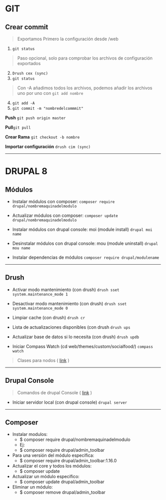 # GIT
## Crear commit
> Exportamos Primero la configuración desde /web
1. `git status`
> Paso opcional, solo para comprobar los archivos de configuración exportados
2. `Drush cex (sync)`
3. `git status`
> Con -A añadimos todos los archivos, podemos añadir los archivos uno por uno con `git add nombre`
4. `git add -A`
5. `git commit -m "nombredelcommmit"`

**Push**
`git push origin master`

**Pull**`git pull`

**Crear Rama**
`git checkout -b nombre`

**Importar configuración** 
`drush cim (sync)`

---


# DRUPAL 8 

## Módulos

* Instalar módulos con composer:
`composer require drupal/nombremaquinadelmodulo`

* Actualizar módulos con composer:
`composer update drupal/nombremaquinadelmodulo`

* Instalar módulos con drupal console: moi (module install)
`drupal moi name`

* Desinstalar módulos con drupal console: mou (module uninstall)
`drupal mou name`

* Instalar dependencias de módulos 
`composer require drupal/modulename`

---
## Drush

* Activar modo mantenimiento (con drush)
`drush sset system.maintenance_mode 1`

* Desactivar modo mantenimiento (con drush)
`drush sset system.maintenance_mode 0`

* Limpiar cache (con drush)
`drush cr`

* Lista de actualizaciones disponibles (con drush
`drush ups`

* Actualizar base de datos si lo necesita (con drush)
`drush updb`

* Iniciar Compass Watch (cd web/themes/custom/socialfood/)
`compass watch`

> Clases para nodos ( [link](https://lohmeyer.rocks/blog/2016/05/09/0076-adding-node-class-body-html-tag-drupal-8) )
---
## Drupal Console

> Comandos de drupal Console ( [link](https://hechoendrupal.gitbooks.io/drupal-console/content/en/about/what-is-the-drupal-console.html) )

* Iniciar servidor local (con drupal console)
`drupal server`
    
---
## Composer

 - Instalar modulos:
   - $ composer require drupal/nombremaquinadelmodulo
    - Ej:
    - $ composer require drupal/admin_toolbar
 - Para una versión del módulo específica:
   - $ composer require drupal/admin_toolbar:1.16.0
 - Actualizar el core y todos los módulos:
   - $ composer update
 - Actualizar un módulo específico:
   - $ composer update drupal/admin_toolbar
 - Eliminar un módulo:
   - $ composer remove drupal/admin_toolbar
   
